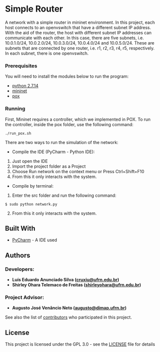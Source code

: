 # Simple Router

A network with a simple router in mininet environment. In this project, each host connects to an openvswitch that have a different subnet IP address. With the aid of the router, the host with different subnet IP addresses can communicate with each other. In this case, there are five subnets, i.e. 10.0.1.0/24, 10.0.2.0/24, 10.0.3.0/24, 10.0.4.0/24 and 10.0.5.0/24. These are subnets that are connected by one router, i.e. r1, r2, r3, r4, r5, respectively. In each subnet, there is one openvswitch. 

### Prerequisites

You will need to install the modules below to run the program: 
* [python 2.7.14](https://www.python.org/downloads/release/python-2714/)
* [mininet](http://mininet.org/download/)
* [pox](https://github.com/noxrepo/pox)

### Running

First, Mininet requires a controller, which we implemented in POX. To run the controller, inside the pox folder, use the following command:
```
./run_pox.sh
```

There are two ways to run the simulation of the network:

* Compile the IDE (PyCharm - Python IDE):
1. Just open the IDE
2. Import the project folder as a Project
3. Choose Run network on the context menu or Press Ctrl+Shift+F10
4. From this it only interacts with the system.

* Compile by terminal:
1. Enter the src folder and run the following command:
```
$ sudo python network.py
```
2. From this it only interacts with the system.

## Built With

* [PyCharm](https://www.jetbrains.com/pycharm/) - A IDE used

## Authors
### Developers: 
* **Luís Eduardo Anunciado Silva ([cruxiu@ufrn.edu.br](mailto:cruxiu@ufrn.edu.br))** 
* **Shirley Ohara Telemaco de Freitas ([shirleyohara@ufrn.edu.br](mailto:shirleyohara@ufrn.edu.br))** 
### Project Advisor: 
* **Augusto José Venâncio Neto ([augusto@dimap.ufrn.br](mailto:augusto@dimap.ufrn.br))** 

See also the list of [contributors](https://github.com/cruxiu/DIM0438-SimpleRouter/contributors) who participated in this project.

## License

This project is licensed under the GPL 3.0 - see the [LICENSE](LICENSE) file for details

